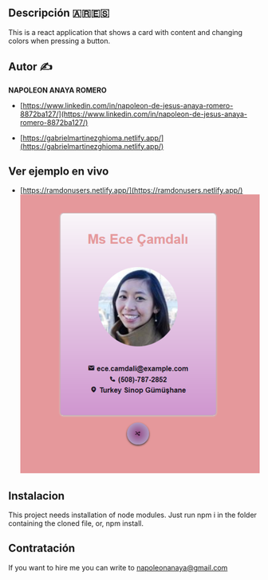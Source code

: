 ## Descripción 🇦🇷🇪🇸

This is a react application that shows a card with content and changing colors when pressing a button.

## Autor ✍

**NAPOLEON ANAYA ROMERO**

-	[https://www.linkedin.com/in/napoleon-de-jesus-anaya-romero-8872ba127/](https://www.linkedin.com/in/napoleon-de-jesus-anaya-romero-8872ba127/)

-	[https://gabrielmartinezghioma.netlify.app/](https://gabrielmartinezghioma.netlify.app/)

## Ver ejemplo en vivo

- [https://ramdonusers.netlify.app/](https://ramdonusers.netlify.app/)
![Image text](https://github.com/alucart2005/cardreact/blob/main/src/images/card.png)



## Instalacion 

This project needs installation of node modules. Just run npm i in the folder containing the cloned file, or, npm install.

## Contratación 
If you want to hire me you can write to napoleonanaya@gmail.com

